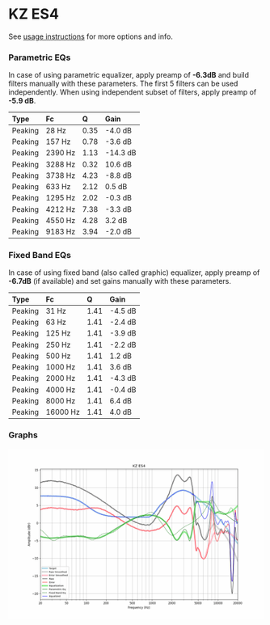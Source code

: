 # KZ ES4
See [usage instructions](https://github.com/jaakkopasanen/AutoEq#usage) for more options and info.

### Parametric EQs
In case of using parametric equalizer, apply preamp of **-6.3dB** and build filters manually
with these parameters. The first 5 filters can be used independently.
When using independent subset of filters, apply preamp of **-5.9 dB**.

| Type    | Fc      |    Q | Gain     |
|:--------|:--------|:-----|:---------|
| Peaking | 28 Hz   | 0.35 | -4.0 dB  |
| Peaking | 157 Hz  | 0.78 | -3.6 dB  |
| Peaking | 2390 Hz | 1.13 | -14.3 dB |
| Peaking | 3288 Hz | 0.32 | 10.6 dB  |
| Peaking | 3738 Hz | 4.23 | -8.8 dB  |
| Peaking | 633 Hz  | 2.12 | 0.5 dB   |
| Peaking | 1295 Hz | 2.02 | -0.3 dB  |
| Peaking | 4212 Hz | 7.38 | -3.3 dB  |
| Peaking | 4550 Hz | 4.28 | 3.2 dB   |
| Peaking | 9183 Hz | 3.94 | -2.0 dB  |

### Fixed Band EQs
In case of using fixed band (also called graphic) equalizer, apply preamp of **-6.7dB**
(if available) and set gains manually with these parameters.

| Type    | Fc       |    Q | Gain    |
|:--------|:---------|:-----|:--------|
| Peaking | 31 Hz    | 1.41 | -4.5 dB |
| Peaking | 63 Hz    | 1.41 | -2.4 dB |
| Peaking | 125 Hz   | 1.41 | -3.9 dB |
| Peaking | 250 Hz   | 1.41 | -2.2 dB |
| Peaking | 500 Hz   | 1.41 | 1.2 dB  |
| Peaking | 1000 Hz  | 1.41 | 3.6 dB  |
| Peaking | 2000 Hz  | 1.41 | -4.3 dB |
| Peaking | 4000 Hz  | 1.41 | -0.4 dB |
| Peaking | 8000 Hz  | 1.41 | 6.4 dB  |
| Peaking | 16000 Hz | 1.41 | 4.0 dB  |

### Graphs
![](./KZ%20ES4.png)